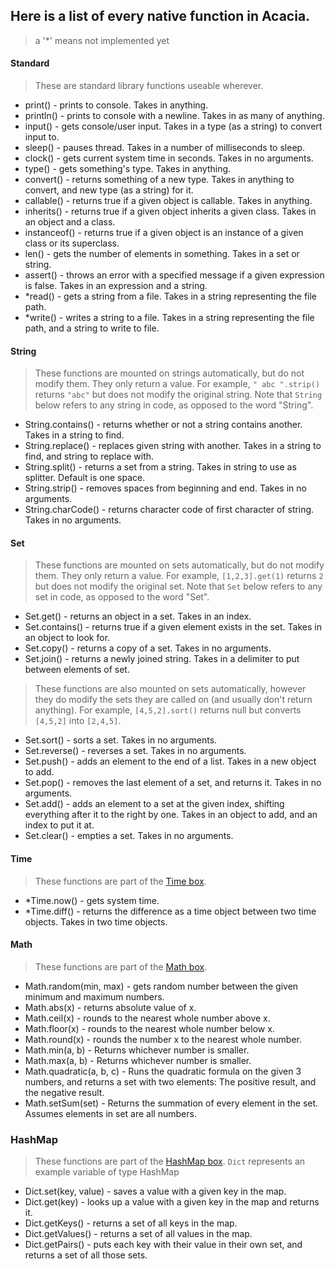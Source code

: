 ## Here is a list of every native function in Acacia.
> a '*' means not implemented yet

#### Standard
>These are standard library functions useable wherever.
* print() - prints to console. Takes in anything. 
* println() - prints to console with a newline. Takes in as many of anything. 
* input() - gets console/user input. Takes in a type (as a string) to convert input to. 
* sleep() - pauses thread. Takes in a number of milliseconds to sleep.
* clock() - gets current system time in seconds. Takes in no arguments.
* type() - gets something's type. Takes in anything. 
* convert() - returns something of a new type. Takes in anything to convert, and new type (as a string) for it.
* callable() - returns true if a given object is callable. Takes in anything. 
* inherits() - returns true if a given object inherits a given class. Takes in an object and a class.
* instanceof() - returns true if a given object is an instance of a given class or its superclass.
* len() - gets the number of elements in something. Takes in a set or string.
* assert() - throws an error with a specified message if a given expression is false. Takes in an expression and a string.
* *read() - gets a string from a file. Takes in a string representing the file path.
* *write() - writes a string to a file. Takes in a string representing the file path, and a string to write to file.

#### String
>These functions are mounted on strings automatically, but do not modify them. They only return a value. For example, `" abc ".strip()` returns `"abc"` but does not modify the original string. Note that `String` below refers to any string in code, as opposed to the word "String".
* String.contains() - returns whether or not a string contains another. Takes in a string to find.
* String.replace() - replaces given string with another. Takes in a string to find, and string to replace with.
* String.split() - returns a set from a string. Takes in string to use as splitter. Default is one space.
* String.strip() - removes spaces from beginning and end. Takes in no arguments.
* String.charCode() - returns character code of first character of string. Takes in no arguments.

#### Set
>These functions are mounted on sets automatically, but do not modify them. They only return a value. For example, `[1,2,3].get(1)` returns `2` but does not modify the original set. Note that `Set` below refers to any set in code, as opposed to the word "Set".
* Set.get() - returns an object in a set. Takes in an index.
* Set.contains() - returns true if a given element exists in the set. Takes in an object to look for.
* Set.copy() - returns a copy of a set. Takes in no arguments.
* Set.join() - returns a newly joined string. Takes in a delimiter to put between elements of set.
>These functions are also mounted on sets automatically, however they do modify the sets they are called on (and usually don't return anything). For example, `[4,5,2].sort()` returns null but converts `[4,5,2]` into `[2,4,5]`.
* Set.sort() - sorts a set. Takes in no arguments.
* Set.reverse() - reverses a set. Takes in no arguments.
* Set.push() - adds an element to the end of a list. Takes in a new object to add.
* Set.pop() - removes the last element of a set, and returns it. Takes in no arguments.
* Set.add() - adds an element to a set at the given index, shifting everything after it to the right by one. Takes in an object to add, and an index to put it at.
* Set.clear() - empties a set. Takes in no arguments.

#### Time
>These functions are part of the [Time box]().
* *Time.now() - gets system time.
* *Time.diff() - returns the difference as a time object between two time objects. Takes in two time objects.

#### Math
>These functions are part of the [Math box]().
* Math.random(min, max) - gets random number between the given minimum and maximum numbers.
* Math.abs(x) - returns absolute value of x.
* Math.ceil(x) - rounds to the nearest whole number above x.
* Math.floor(x) - rounds to the nearest whole number below x.
* Math.round(x) - rounds the number x to the nearest whole number.
* Math.min(a, b) - Returns whichever number is smaller.
* Math.max(a, b) - Returns whichever number is smaller.
* Math.quadratic(a, b, c) - Runs the quadratic formula on the given 3 numbers, and returns a set with two elements: The positive result, and the negative result.
* Math.setSum(set) - Returns the summation of every element in the set. Assumes elements in set are all numbers.

### HashMap
>These functions are part of the [HashMap box](). `Dict` represents an example variable of type HashMap
* Dict.set(key, value) - saves a value with a given key in the map.
* Dict.get(key) - looks up a value with a given key in the map and returns it.
* Dict.getKeys() - returns a set of all keys in the map.
* Dict.getValues() - returns a set of all values in the map.
* Dict.getPairs() - puts each key with their value in their own set, and returns a set of all those sets.

